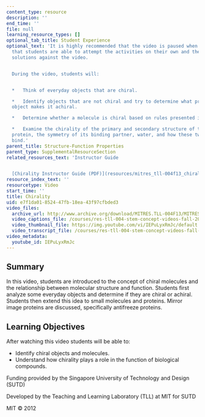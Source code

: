```yaml
---
content_type: resource
description: ''
end_time: ''
file: null
learning_resource_types: []
optional_tab_title: Student Experience
optional_text: 'It is highly recommended that the video is paused when prompted so
  that students are able to attempt the activities on their own and then check their
  solutions against the video.


  During the video, students will:


  *   Think of everyday objects that are chiral.

  *   Identify objects that are not chiral and try to determine what property of the
  object makes it achiral.

  *   Determine whether a molecule is chiral based on rules presented in the video.

  *   Examine the chirality of the primary and secondary structure of the Anti-freeze
  protein, the symmetry of its binding partner, water, and how these two molecules
  bind.'
parent_title: Structure-Function Properties
parent_type: SupplementalResourceSection
related_resources_text: 'Instructor Guide


  [Chirality Instructor Guide (PDF)](resources/mitres_tll-004f13_chiralig)'
resource_index_text: ''
resourcetype: Video
start_time: ''
title: Chirality
uid: e7f1da01-8524-47fb-18ea-43f97cfbded3
video_files:
  archive_url: http://www.archive.org/download/MITRES.TLL-004F13/MITRES_TLL-004F13_chirality_300k.mp4
  video_captions_file: /courses/res-tll-004-stem-concept-videos-fall-2013/8a9a7d080e4c5aefb9b1dfab74c496de_IEPuLyxRmJc.vtt
  video_thumbnail_file: https://img.youtube.com/vi/IEPuLyxRmJc/default.jpg
  video_transcript_file: /courses/res-tll-004-stem-concept-videos-fall-2013/f19be223fa9329627fb56703aca4619e_IEPuLyxRmJc.pdf
video_metadata:
  youtube_id: IEPuLyxRmJc
---
```


Summary
-------

In this video, students are introduced to the concept of chiral molecules and the relationship between molecular structure and function. Students first analyze some everyday objects and determine if they are chiral or achiral. Students then extend this idea to small molecules and proteins. Mirror image proteins are discussed, specifically antifreeze proteins.

Learning Objectives
-------------------

After watching this video students will be able to:

*   Identify chiral objects and molecules.
*   Understand how chirality plays a role in the function of biological compounds.

Funding provided by the Singapore University of Technology and Design (SUTD)

Developed by the Teaching and Learning Laboratory (TLL) at MIT for SUTD

MIT © 2012